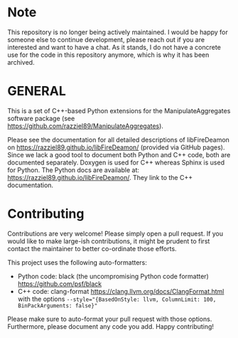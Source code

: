 # Note

This repository is no longer being actively maintained.
I would be happy for someone else to continue development, please reach out if
you are interested and want to have a chat.
As it stands, I do not have a concrete use for the code in this repository
anymore, which is why it has been archived.

# GENERAL

This is a set of C++-based Python extensions for the ManipulateAggregates
software package (see <https://github.com/razziel89/ManipulateAggregates>).

Please see the documentation for all detailed descriptions of libFireDeamon on
<https://razziel89.github.io/libFireDeamon/> (provided via GitHub pages).
Since we lack a good tool to document both Python and C++ code, both are
documented separately.
Doxygen is used for C++ whereas Sphinx is used for Python.
The Python docs are available at:
<https://razziel89.github.io/libFireDeamon/>.
They link to the C++ documentation.

# Contributing

Contributions are very welcome!
Please simply open a pull request.
If you would like to make large-ish contributions, it might be prudent to first
contact the maintainer to better co-ordinate those efforts.

This project uses the following auto-formatters:
* Python code: black (the uncompromising Python code formatter)
  <https://github.com/psf/black>
* C++ code: clang-format <https://clang.llvm.org/docs/ClangFormat.html> with the
  options `--style="{BasedOnStyle: llvm, ColumnLimit: 100, BinPackArguments: false}"`

Please make sure to auto-format your pull request with those options.
Furthermore, please document any code you add.
Happy contributing!

